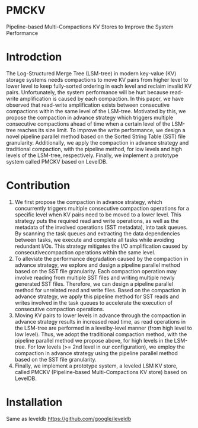# PMCKV
  Pipeline-based Multi-Compactions KV Stores to Improve the System Performance

# Introdction
   The Log-Structured Merge Tree (LSM-tree) in modern key-value (KV) storage systems needs compactions to move KV pairs from higher level to lower level to keep fully-sorted ordering in each level and reclaim invalid KV pairs. Unfortunately, the system performance will be hurt because read-write amplification is caused by each compaction. In this paper, we have observed that read-write amplification exists between consecutive compactions within the same level of the LSM-tree. Motivated by this, we propose the compaction in advance strategy which triggers multiple consecutive compactions ahead of time when a certain level of the LSM-tree reaches its size limit. To improve the write performance, we design a novel pipeline parallel method based on the Sorted String Table (SST) file granularity. Additionally, we apply the compaction in advance strategy and traditional compaction, with the pipeline method, for low levels and high levels of the LSM-tree, respectively. Finally, we implement a prototype system called PMCKV based on LevelDB.

# Contribution
  1. We first propose the compaction in advance strategy, which concurrently triggers multiple consecutive compaction operations for a specific level when KV pairs need to be moved to a lower level. This strategy puts the required read and write operations, as well as the metadata of the involved operations (SST metadata), into task queues. By scanning the task queues and extracting the data dependencies between tasks, we execute and complete all tasks while avoiding redundant I/Os. This strategy mitigates the I/O amplification caused by consecutivecompaction operations within the same level.
  2. To alleviate the performance degradation caused by the compaction in advance strategy, we explore and design a pipeline parallel method based on the SST file granularity. Each compaction operation may involve reading from multiple SST files and writing multiple newly generated SST files. Therefore, we can design a pipeline parallel method for unrelated read and write files. Based on the compaction in advance strategy, we apply this pipeline method for SST reads and writes involved in the task queues to accelerate the execution of consecutive compaction operations.
  3. Moving KV pairs to lower levels in advance through the compaction in advance strategy results in increased read time, as read operations in the LSM-tree are performed in a levelby-level manner (from high level to low level). Thus, we adopt the traditional compaction method, with the pipeline parallel method we propose above, for high levels in the LSM-tree. For low levels (>= 2nd level in our configuration), we employ the compaction in advance strategy using the pipeline parallel method based on the SST file granularity.
  4. Finally, we implement a prototype system, a leveled LSM KV store, called PMCKV (Pipeline-based Multi-Compactions KV store) based on LevelDB.

# Installation

  Same as leveldb https://github.com/google/leveldb
